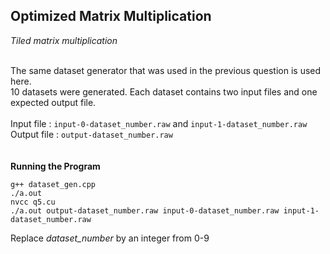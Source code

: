 ## Optimized Matrix Multiplication
*Tiled matrix multiplication*
<br><br>

The same dataset generator that was used in the previous question is used here.<br>
10 datasets were generated. Each dataset contains two input files and one expected output file.<br>
<br>
Input file  : `input-0-dataset_number.raw` and `input-1-dataset_number.raw`<br>
Output file : `output-dataset_number.raw`<br>
<br><br>
**Running the Program**
```
g++ dataset_gen.cpp
./a.out
nvcc q5.cu
./a.out output-dataset_number.raw input-0-dataset_number.raw input-1-dataset_number.raw
```
Replace *dataset_number* by an integer from 0-9

